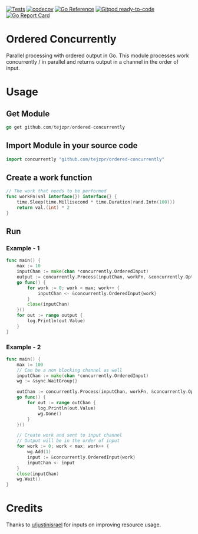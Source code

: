 <a href="https://github.com/tejzpr/ordered-concurrently/actions/workflows/tests.yml"><img src="https://github.com/tejzpr/ordered-concurrently/actions/workflows/tests.yml/badge.svg" alt="Tests"/></a>
[![codecov](https://codecov.io/gh/tejzpr/ordered-concurrently/branch/master/graph/badge.svg?token=6WIXWRO3EW)](https://codecov.io/gh/tejzpr/ordered-concurrently)
[![Go Reference](https://pkg.go.dev/badge/github.com/tejzpr/ordered-concurrently.svg)](https://pkg.go.dev/github.com/tejzpr/ordered-concurrently)
[![Gitpod ready-to-code](https://img.shields.io/badge/Gitpod-ready--to--code-blue?logo=gitpod)](https://gitpod.io/#https://github.com/tejzpr/ordered-concurrently)
[![Go Report Card](https://goreportcard.com/badge/github.com/tejzpr/ordered-concurrently)](https://goreportcard.com/report/github.com/tejzpr/ordered-concurrently)

# Ordered Concurrently
Parallel processing with ordered output in Go. This module processes work concurrently / in parallel and returns output in a channel in the order of input.

# Usage 
## Get Module
```go
go get github.com/tejzpr/ordered-concurrently
```
## Import Module in your source code
```go
import concurrently "github.com/tejzpr/ordered-concurrently" 
```
## Create a work function
```go
// The work that needs to be performed
func workFn(val interface{}) interface{} {
	time.Sleep(time.Millisecond * time.Duration(rand.Intn(100)))
	return val.(int) * 2
}
```
## Run
### Example - 1
```go
func main() {
	max := 10
	inputChan := make(chan *concurrently.OrderedInput)
	output := concurrently.Process(inputChan, workFn, &concurrently.Options{PoolSize: 10, OutChannelBuffer: 10})
	go func() {
		for work := 0; work < max; work++ {
			inputChan <- &concurrently.OrderedInput{work}
		}
		close(inputChan)
	}()
	for out := range output {
		log.Println(out.Value)
	}
}
```
### Example - 2
```go
func main() {
	max := 100
	// Can be a non blocking channel as well
	inputChan := make(chan *concurrently.OrderedInput)
	wg := &sync.WaitGroup{}

	outChan := concurrently.Process(inputChan, workFn, &concurrently.Options{PoolSize: 10})
	go func() {
		for out := range outChan {
			log.Println(out.Value)
			wg.Done()
		}
	}()

	// Create work and sent to input channel
	// Output will be in the order of input
	for work := 0; work < max; work++ {
		wg.Add(1)
		input := &concurrently.OrderedInput{work}
		inputChan <- input
	}
	close(inputChan)
	wg.Wait()
}
```
# Credits
Thanks to [u/justinisrael](https://www.reddit.com/user/justinisrael/) for inputs on improving resource usage.

